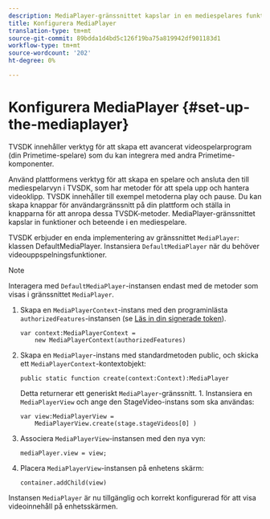 ```yaml
---
description: MediaPlayer-gränssnittet kapslar in en mediespelares funktioner och beteende.
title: Konfigurera MediaPlayer
translation-type: tm+mt
source-git-commit: 89bdda1d4bd5c126f19ba75a819942df901183d1
workflow-type: tm+mt
source-wordcount: '202'
ht-degree: 0%

---
```



# Konfigurera MediaPlayer {#set-up-the-mediaplayer}

TVSDK innehåller verktyg för att skapa ett avancerat videospelarprogram (din Primetime-spelare) som du kan integrera med andra Primetime-komponenter.

Använd plattformens verktyg för att skapa en spelare och ansluta den till mediespelarvyn i TVSDK, som har metoder för att spela upp och hantera videoklipp. TVSDK innehåller till exempel metoderna play och pause. Du kan skapa knappar för användargränssnitt på din plattform och ställa in knapparna för att anropa dessa TVSDK-metoder. MediaPlayer-gränssnittet kapslar in funktioner och beteende i en mediespelare.

TVSDK erbjuder en enda implementering av gränssnittet `MediaPlayer`: klassen DefaultMediaPlayer. Instansiera `DefaultMediaPlayer` när du behöver videouppspelningsfunktioner.

>[!NOTE]
>
>Interagera med `DefaultMediaPlayer`-instansen endast med de metoder som visas i gränssnittet `MediaPlayer`.

1. Skapa en `MediaPlayerContext`-instans med den programinlästa `authorizedFeatures`-instansen (se [Läs in din signerade token](../../tvsdk-1.4-for-desktop-hls/t-psdk-dhls-1.4-configure/t-psdk-dhls-1.4-get-signed-token.md)).

   ```
   var context:MediaPlayerContext =  
       new MediaPlayerContext(authorizedFeatures)
   ```

1. Skapa en `MediaPlayer`-instans med standardmetoden public, och skicka ett `MediaPlayerContext`-kontextobjekt:

   ```
   public static function create(context:Context):MediaPlayer
   ```

   Detta returnerar ett generiskt `MediaPlayer`-gränssnitt. 1. Instansiera en `MediaPlayerView` och ange den StageVideo-instans som ska användas:

   ```
   var view:MediaPlayerView =  
       MediaPlayerView.create(stage.stageVideos[0] )
   ```

1. Associera `MediaPlayerView`-instansen med den nya vyn:

   ```
   mediaPlayer.view = view;
   ```

1. Placera `MediaPlayerView`-instansen på enhetens skärm:

   ```
   container.addChild(view)
   ```

Instansen `MediaPlayer` är nu tillgänglig och korrekt konfigurerad för att visa videoinnehåll på enhetsskärmen.